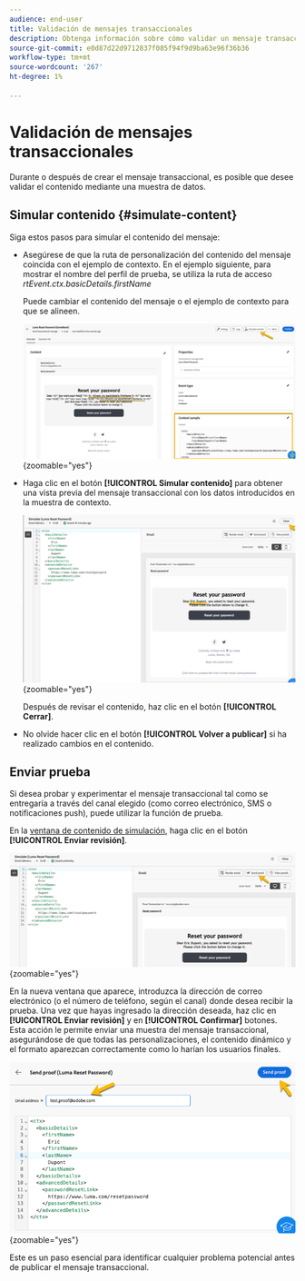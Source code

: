 ```yaml
---
audience: end-user
title: Validación de mensajes transaccionales
description: Obtenga información sobre cómo validar un mensaje transaccional en la interfaz de usuario web de Campaign
source-git-commit: e0d87d22d9712837f085f94f9d9ba63e96f36b36
workflow-type: tm+mt
source-wordcount: '267'
ht-degree: 1%

---
```


# Validación de mensajes transaccionales

Durante o después de crear el mensaje transaccional, es posible que desee validar el contenido mediante una muestra de datos.

## Simular contenido {#simulate-content}

Siga estos pasos para simular el contenido del mensaje:

* Asegúrese de que la ruta de personalización del contenido del mensaje coincida con el ejemplo de contexto. En el ejemplo siguiente, para mostrar el nombre del perfil de prueba, se utiliza la ruta de acceso *rtEvent.ctx.basicDetails.firstName*

  Puede cambiar el contenido del mensaje o el ejemplo de contexto para que se alineen.

  ![](assets/validate-verification.png){zoomable="yes"}

* Haga clic en el botón **[!UICONTROL Simular contenido]** para obtener una vista previa del mensaje transaccional con los datos introducidos en la muestra de contexto.

  ![](assets/validate-simulate.png){zoomable="yes"}

  Después de revisar el contenido, haz clic en el botón **[!UICONTROL Cerrar]**.

* No olvide hacer clic en el botón **[!UICONTROL Volver a publicar]** si ha realizado cambios en el contenido.

## Enviar prueba

Si desea probar y experimentar el mensaje transaccional tal como se entregaría a través del canal elegido (como correo electrónico, SMS o notificaciones push), puede utilizar la función de prueba.

En la [ventana de contenido de simulación](#simulate-content), haga clic en el botón **[!UICONTROL Enviar revisión]**.

![](assets/transactional-proof.png){zoomable="yes"}

En la nueva ventana que aparece, introduzca la dirección de correo electrónico (o el número de teléfono, según el canal) donde desea recibir la prueba. Una vez que hayas ingresado la dirección deseada, haz clic en **[!UICONTROL Enviar revisión]** y en **[!UICONTROL Confirmar]** botones. Esta acción le permite enviar una muestra del mensaje transaccional, asegurándose de que todas las personalizaciones, el contenido dinámico y el formato aparezcan correctamente como lo harían los usuarios finales.

![](assets/transactional-sendproof.png){zoomable="yes"}

Este es un paso esencial para identificar cualquier problema potencial antes de publicar el mensaje transaccional.
